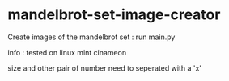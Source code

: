 # mandelbrot-set-image-creator
Create images of the mandelbrot set :
run main.py

info :
tested on linux mint cinameon

size and other pair of number need to seperated with a 'x'
